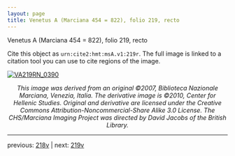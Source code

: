 ```yaml
---
layout: page
title: Venetus A (Marciana 454 = 822), folio 219, recto
---
```


Venetus A (Marciana 454 = 822), folio 219, recto

Cite this object as `urn:cite2:hmt:msA.v1:219r`.  The full image is linked to a citation tool you can use to cite regions of the image.

[![VA219RN_0390](http://www.homermultitext.org/iipsrv?IIIF=/project/homer/pyramidal/deepzoom/hmt/vaimg/2017a/VA219RN_0390.tif/full/800,/0/default.jpg)](http://www.homermultitext.org/ict2/?urn=urn:cite2:hmt:vaimg.2017a:VA219RN_0390) 

<p style="text-align: center; font-style: italic;">This image was derived from an original ©2007, Biblioteca Nazionale Marciana, Venezia, Italia. The derivative image is ©2010, Center for Hellenic Studies. Original and derivative are licensed under the Creative Commons Attribution-Noncommercial-Share Alike 3.0 License. The CHS/Marciana Imaging Project was directed by David Jacobs of the British Library.</p>

---

previous: [218v](../218v/) | next: [219v](../219v/)